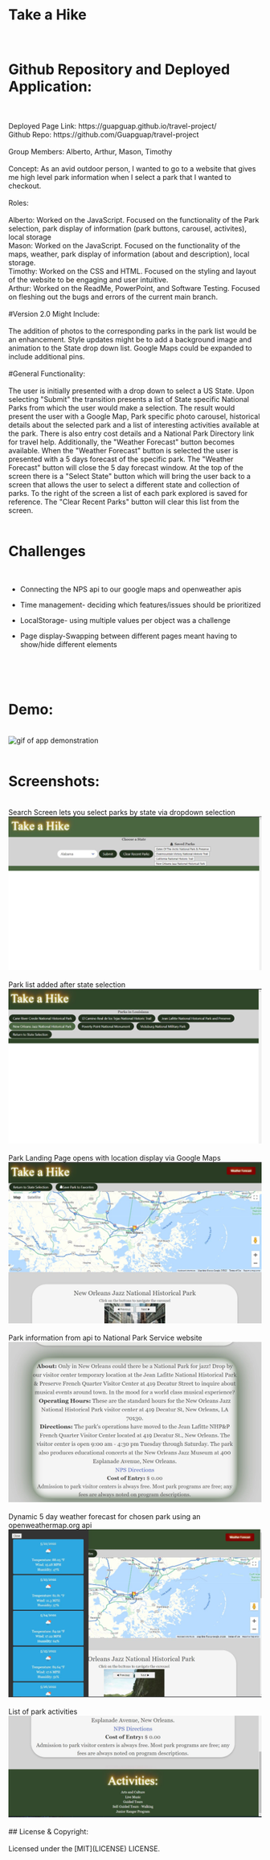 # Take a Hike

<br>

# Github Repository and Deployed Application:

<br>
<br>
Deployed Page Link: https://guapguap.github.io/travel-project/
<br>
Github Repo: https://github.com/Guapguap/travel-project
<br>
<br>
Group Members: Alberto, Arthur, Mason, Timothy
<br>
<br>
Concept:
As an avid outdoor person, I wanted to go to a website that gives me high level park information when I select a park that I wanted to checkout.
<br>
<br>
Roles:
<br>
<br>
Alberto: Worked on the JavaScript. Focused on the functionality of the Park selection, park display of information (park buttons, carousel, activites), local storage
<br>
Mason: Worked on the JavaScript. Focused on the functionality of the maps, weather, park display of information (about and description), local storage.
<br>
Timothy: Worked on the CSS and HTML. Focused on the styling and layout of the website to be engaging and user intuitive.
<br>
Arthur: Worked on the ReadMe, PowerPoint, and Software Testing. Focused on fleshing out the bugs and errors of the current main branch.
<br>
<br>
#Version 2.0 Might Include:
<br>
<br>
The addition of photos to the corresponding parks in the park list would be an enhancement. Style updates might be to add a background image and animation to the State drop down list. Google Maps could be expanded to include additional pins.
<br>
<br>
#General Functionality:
<br>
<br>
The user is initially presented with a drop down to select a US State. Upon selecting "Submit" the transition presents a list of State specific National Parks
from which the user would make a selection. The result would present the user with a Google Map, Park specific photo carousel, historical details about the
selected park and a list of interesting activities available at the park. There is also entry cost details and a National Park Directory link for travel help.
Additionally, the "Weather Forecast" button becomes available. When the "Weather Forecast" button is selected the user is presented with a 5 days forecast of
the specific park. The "Weather Forecast" button will close the 5 day forecast window. At the top of the screen there is a "Select State" button which will
bring the user back to a screen that allows the user to select a different state and collection of parks. To the right of the screen a list of each park
explored is saved for reference. The "Clear Recent Parks" button will clear this list from the screen.
<br>
<br>

# Challenges

<br>

- Connecting the NPS api to our google maps and openweather apis
- Time management- deciding which features/issues should be prioritized
- LocalStorage- using multiple values per object was a challenge
- Page display-Swapping between different pages meant having to show/hide different elements

  <br>
  <br>
  <br>

# Demo:

<br>
<img src="./assets/img/HikeTaker.gif" alt="gif of app demonstration" title="App Demo">
<br>
<br>

# Screenshots:

<br>
Search Screen lets you select parks by state via dropdown selection
<img src="./assets/img/takeahikess1.jpg" alt="title page" title="Search Screen">
<br>
<br>
Park list added after state selection
<img src="./assets/img/takeahikess2.jpg" alt="park list" title="Parks by State">
<br>
<br>
Park Landing Page opens with location display via Google Maps
<img src="./assets/img/takeahikess3.jpg" alt="google map" title="Map of Each Park">
<br>
<br>
Park information from api to National Park Service website
<img src="./assets/img/takeahikess4.jpg" alt="description information" title="Park Details">
<br>
<br>
Dynamic 5 day weather forecast for chosen park using an openweathermap.org api
<img src="./assets/img/takeahikeweather.jpg" alt="cards showing forecast" title="5 Day Weather Forecast">
<br>
<br>
List of park activities
<img src="./assets/img/takeahikess5.jpg" alt="activities" title="List of Activities">
<br>
<br>
## License & Copyright:
<br>
<br>
Licensed under the [MIT](LICENSE) LICENSE.
